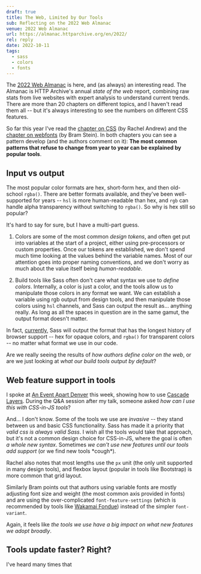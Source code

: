 ```yaml
---
draft: true
title: The Web, Limited by Our Tools
sub: Reflecting on the 2022 Web Almanac
venue: 2022 Web Almanac
url: https://almanac.httparchive.org/en/2022/
rel: reply
date: 2022-10-11
tags:
  - sass
  - colors
  - fonts
---
```


The
[2022 Web Almanac](https://almanac.httparchive.org/en/2022/)
is here,
and (as always)
an interesting read.
The Almanac is HTTP Archive's
annual _state of the web_ report,
combining raw stats from live websites
with expert analysis
to understand current trends.
There are more than 20 chapters on different topics,
and I haven't read them all --
but it's always interesting to
see the numbers on different CSS features.

So far this year
I've read the
[chapter on CSS](https://almanac.httparchive.org/en/2022/css)
(by Rachel Andrew)
and the
[chapter on webfonts](https://almanac.httparchive.org/en/2022/fonts)
(by Bram Stein).
In both chapters
you can see a pattern develop
(and the authors comment on it):
**The most common patterns
that refuse to change from year to year
can be explained by popular tools**.

## Input vs output

The most popular color formats
are hex, short-form hex,
and then old-school `rgba()`.
There are better formats available,
and they've been well-supported for years --
`hsl` is more human-readable than hex,
and `rgb` can handle alpha transparency
without switching to `rgba()`.
So why is hex still so popular?

It's hard to say for sure,
but I have a multi-part guess.

1. Colors are some of the most common _design tokens_,
  and often get put into variables at the start of a project,
  either using pre-processors or custom properties.
  Once our tokens are established,
  we don't spend much time looking at the values
  behind the variable names.
  Most of our attention goes into proper naming conventions,
  and we don't worry as much about the value itself being _human-readable_.

2. Build tools like Sass often don't care
  what syntax we use to _define colors_.
  Internally, a color is just a color,
  and the tools allow us to manipulate those colors
  in any format we want.
  We can establish a variable using rgb output from design tools,
  and then manipulate those colors using `hsl` channels,
  and Sass can output the result as… anything really.
  As long as all the spaces in question are in the same gamut,
  the output format doesn't matter.

  In fact,
  [currently](https://www.miriamsuzanne.com/2022/09/21/sass-color-draft/),
  Sass will output the format
  that has the longest history of browser support --
  hex for opaque colors, and `rgba()` for transparent colors --
  no matter what format we use in our code.

Are we really seeing the results
of _how authors define color on the web_,
or are we just looking at
_what our build tools output by default_?

## Web feature support in tools

I spoke at
[An Event Apart Denver](https://aneventapart.com/event/denver-2022)
this week,
showing how to use
[Cascade Layers](https://css-tricks.com/css-cascade-layers/).
During the Q&A session after my talk,
someone asked
_how can I use this with CSS-in-JS tools_?

And… I don't know.
Some of the tools we use
are _invasive_ --
they stand between us and basic CSS functionality.
Sass has made it a priority
that _valid css is always valid Sass_.
I wish all the tools would take that approach,
but it's not a common design choice
for CSS-in-JS,
where the goal is often _a whole new syntax_.
Sometimes _we can't use new features
until our tools add support_
(or we find new tools \*cough\*).

Rachel also notes
that most lengths use the `px` unit
(the only unit supported in many design tools),
and flexbox layout
(popular in tools like Bootstrap)
is more common that grid layout.

Similarly Bram points out
that authors using variable fonts
are mostly adjusting font size and weight
(the most common axis provided in fonts)
and are using the over-complicated `font-feature-settings`
(which is recommended by tools like
[Wakamai Fondue](https://wakamaifondue.com/))
instead of the simpler `font-variant`.

Again,
it feels like
_the tools we use
have a big impact on
what new features we adopt broadly_.

## Tools update faster? Right?

I've heard many times
that
